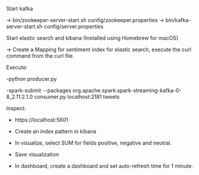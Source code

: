 Start kafka

-> bin/zookeeper-server-start.sh config/zookeeper.properties
-> bin/kafka-server-start.sh config/server.properties
 
Start elastic search and kibana (Installed using Homebrew for macOS)

-> Create a Mapping for sentiment index for elastic search, execute the curl command from the curl file.


Execute:

 -python producer.py
 
 -spark-submit --packages org.apache.spark:spark-streaming-kafka-0-8_2.11:2.1.0 consumer.py localhost:2181 tweets
 
 
Inspect:
- https://localhost:5601

- Create an index pattern in kibana

- In visualize, select SUM for fields positive, negative and neutral.

- Save visualization

- In dashboard, create a dashboard and set auto-refresh time for 1 minute.
	


